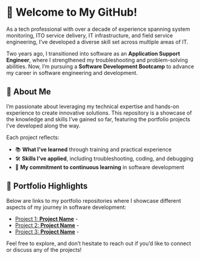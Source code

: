 # 👋 Welcome to My GitHub!

As a tech professional with over a decade of experience spanning system monitoring, ITO service delivery, IT infrastructure, and field service engineering, I’ve developed a diverse skill set across multiple areas of IT.

Two years ago, I transitioned into software as an **Application Support Engineer**, where I strengthened my troubleshooting and problem-solving abilities. Now, I’m pursuing a **Software Development Bootcamp** to advance my career in software engineering and development.

## 🎯 About Me

I’m passionate about leveraging my technical expertise and hands-on experience to create innovative solutions. This repository is a showcase of the knowledge and skills I’ve gained so far, featuring the portfolio projects I’ve developed along the way.

Each project reflects:
- 📚 **What I’ve learned** through training and practical experience
- 🛠️ **Skills I’ve applied**, including troubleshooting, coding, and debugging
- 🌟 **My commitment to continuous learning** in software development

## 📂 Portfolio Highlights

Below are links to my portfolio repositories where I showcase different aspects of my journey in software development:
- [Project 1: **Project Name**](#) - 
- [Project 2: **Project Name**](#) - 
- [Project 3: **Project Name**](#) - 

Feel free to explore, and don’t hesitate to reach out if you’d like to connect or discuss any of the projects!

